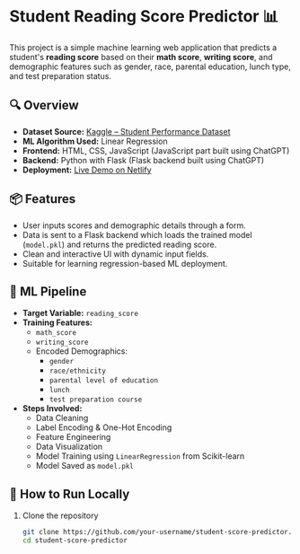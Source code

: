 # Student Reading Score Predictor 📊

This project is a simple machine learning web application that predicts a student's **reading score** based on their **math score**, **writing score**, and demographic features such as gender, race, parental education, lunch type, and test preparation status.

## 🔍 Overview

- **Dataset Source:** [Kaggle – Student Performance Dataset](https://www.kaggle.com/datasets/spscientist/students-performance-in-exams)
- **ML Algorithm Used:** Linear Regression
- **Frontend:** HTML, CSS, JavaScript (JavaScript part built using ChatGPT)
- **Backend:** Python with Flask (Flask backend built using ChatGPT)
- **Deployment:** [Live Demo on Netlify](https://grv-machine01.netlify.app/)

## 📦 Features

- User inputs scores and demographic details through a form.
- Data is sent to a Flask backend which loads the trained model (`model.pkl`) and returns the predicted reading score.
- Clean and interactive UI with dynamic input fields.
- Suitable for learning regression-based ML deployment.

## 🧠 ML Pipeline

- **Target Variable:** `reading_score`
- **Training Features:**
  - `math_score`
  - `writing_score`
  - Encoded Demographics:
    - `gender`
    - `race/ethnicity`
    - `parental level of education`
    - `lunch`
    - `test preparation course`
- **Steps Involved:**
  - Data Cleaning
  - Label Encoding & One-Hot Encoding
  - Feature Engineering
  - Data Visualization
  - Model Training using `LinearRegression` from Scikit-learn
  - Model Saved as `model.pkl`

## 📝 How to Run Locally

1. Clone the repository  
   ```bash
   git clone https://github.com/your-username/student-score-predictor.git
   cd student-score-predictor
